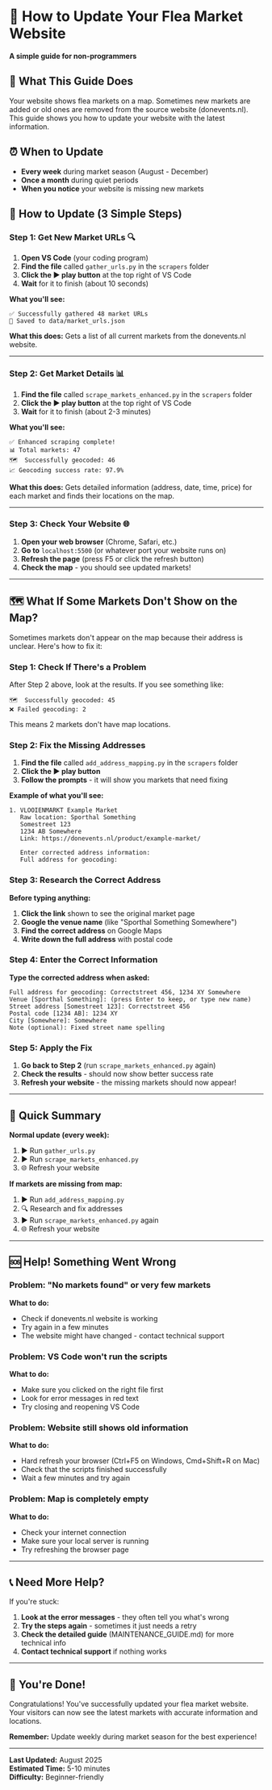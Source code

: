 # 🏪 How to Update Your Flea Market Website

**A simple guide for non-programmers**

## 🎯 What This Guide Does

Your website shows flea markets on a map. Sometimes new markets are added or old ones are removed from the source website (donevents.nl). This guide shows you how to update your website with the latest information.

## ⏰ When to Update

- **Every week** during market season (August - December)
- **Once a month** during quiet periods
- **When you notice** your website is missing new markets

## 🚀 How to Update (3 Simple Steps)

### Step 1: Get New Market URLs 🔍

1. **Open VS Code** (your coding program)
2. **Find the file** called `gather_urls.py` in the `scrapers` folder
3. **Click the ▶️ play button** at the top right of VS Code
4. **Wait** for it to finish (about 10 seconds)

**What you'll see:**

```
✅ Successfully gathered 48 market URLs
📁 Saved to data/market_urls.json
```

**What this does:** Gets a list of all current markets from the donevents.nl website.

---

### Step 2: Get Market Details 📊

1. **Find the file** called `scrape_markets_enhanced.py` in the `scrapers` folder
2. **Click the ▶️ play button** at the top right of VS Code
3. **Wait** for it to finish (about 2-3 minutes)

**What you'll see:**

```
✅ Enhanced scraping complete!
📊 Total markets: 47
🗺️  Successfully geocoded: 46
📈 Geocoding success rate: 97.9%
```

**What this does:** Gets detailed information (address, date, time, price) for each market and finds their locations on the map.

---

### Step 3: Check Your Website 🌐

1. **Open your web browser** (Chrome, Safari, etc.)
2. **Go to** `localhost:5500` (or whatever port your website runs on)
3. **Refresh the page** (press F5 or click the refresh button)
4. **Check the map** - you should see updated markets!

---

## 🗺️ What If Some Markets Don't Show on the Map?

Sometimes markets don't appear on the map because their address is unclear. Here's how to fix it:

### Step 1: Check If There's a Problem

After Step 2 above, look at the results. If you see something like:

```
🗺️  Successfully geocoded: 45
❌ Failed geocoding: 2
```

This means 2 markets don't have map locations.

### Step 2: Fix the Missing Addresses

1. **Find the file** called `add_address_mapping.py` in the `scrapers` folder
2. **Click the ▶️ play button**
3. **Follow the prompts** - it will show you markets that need fixing

**Example of what you'll see:**

```
1. VLOOIENMARKT Example Market
   Raw location: Sporthal Something
   Somestreet 123
   1234 AB Somewhere
   Link: https://donevents.nl/product/example-market/

   Enter corrected address information:
   Full address for geocoding:
```

### Step 3: Research the Correct Address

**Before typing anything:**

1. **Click the link** shown to see the original market page
2. **Google the venue name** (like "Sporthal Something Somewhere")
3. **Find the correct address** on Google Maps
4. **Write down the full address** with postal code

### Step 4: Enter the Correct Information

**Type the corrected address when asked:**

```
Full address for geocoding: Correctstreet 456, 1234 XY Somewhere
Venue [Sporthal Something]: (press Enter to keep, or type new name)
Street address [Somestreet 123]: Correctstreet 456
Postal code [1234 AB]: 1234 XY
City [Somewhere]: Somewhere
Note (optional): Fixed street name spelling
```

### Step 5: Apply the Fix

1. **Go back to Step 2** (run `scrape_markets_enhanced.py` again)
2. **Check the results** - should now show better success rate
3. **Refresh your website** - the missing markets should now appear!

---

## 🎯 Quick Summary

**Normal update (every week):**

1. ▶️ Run `gather_urls.py`
2. ▶️ Run `scrape_markets_enhanced.py`
3. 🌐 Refresh your website

**If markets are missing from map:**

1. ▶️ Run `add_address_mapping.py`
2. 🔍 Research and fix addresses
3. ▶️ Run `scrape_markets_enhanced.py` again
4. 🌐 Refresh your website

---

## 🆘 Help! Something Went Wrong

### Problem: "No markets found" or very few markets

**What to do:**

- Check if donevents.nl website is working
- Try again in a few minutes
- The website might have changed - contact technical support

### Problem: VS Code won't run the scripts

**What to do:**

- Make sure you clicked on the right file first
- Look for error messages in red text
- Try closing and reopening VS Code

### Problem: Website still shows old information

**What to do:**

- Hard refresh your browser (Ctrl+F5 on Windows, Cmd+Shift+R on Mac)
- Check that the scripts finished successfully
- Wait a few minutes and try again

### Problem: Map is completely empty

**What to do:**

- Check your internet connection
- Make sure your local server is running
- Try refreshing the browser page

---

## 📞 Need More Help?

If you're stuck:

1. **Look at the error messages** - they often tell you what's wrong
2. **Try the steps again** - sometimes it just needs a retry
3. **Check the detailed guide** (MAINTENANCE_GUIDE.md) for more technical info
4. **Contact technical support** if nothing works

---

## 🎉 You're Done!

Congratulations! You've successfully updated your flea market website. Your visitors can now see the latest markets with accurate information and locations.

**Remember:** Update weekly during market season for the best experience!

---

**Last Updated:** August 2025  
**Estimated Time:** 5-10 minutes  
**Difficulty:** Beginner-friendly

